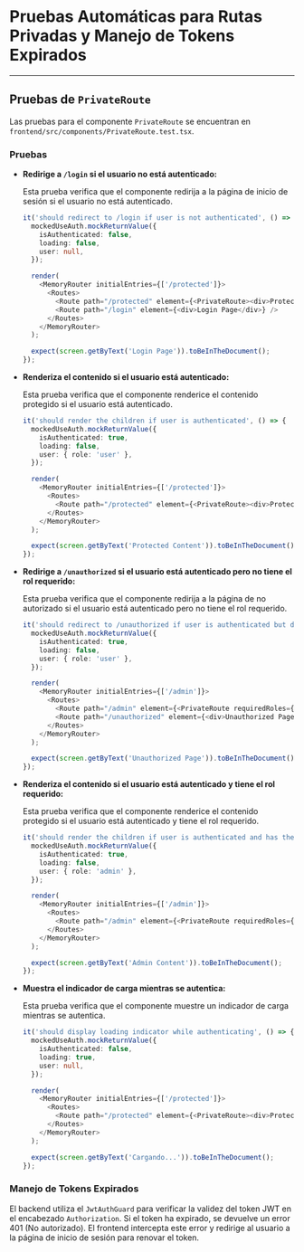 # Pruebas Automáticas para Rutas Privadas y Manejo de Tokens Expirados

---

## Pruebas de `PrivateRoute`

Las pruebas para el componente `PrivateRoute` se encuentran en `frontend/src/components/PrivateRoute.test.tsx`.

### Pruebas

- **Redirige a `/login` si el usuario no está autenticado:**

  Esta prueba verifica que el componente redirija a la página de inicio de sesión si el usuario no está autenticado.

  ```typescript
  it('should redirect to /login if user is not authenticated', () => {
    mockedUseAuth.mockReturnValue({
      isAuthenticated: false,
      loading: false,
      user: null,
    });

    render(
      <MemoryRouter initialEntries={['/protected']}>
        <Routes>
          <Route path="/protected" element={<PrivateRoute><div>Protected Content</div></PrivateRoute>} />
          <Route path="/login" element={<div>Login Page</div>} />
        </Routes>
      </MemoryRouter>
    );

    expect(screen.getByText('Login Page')).toBeInTheDocument();
  });
  ```

- **Renderiza el contenido si el usuario está autenticado:**

  Esta prueba verifica que el componente renderice el contenido protegido si el usuario está autenticado.

  ```typescript
  it('should render the children if user is authenticated', () => {
    mockedUseAuth.mockReturnValue({
      isAuthenticated: true,
      loading: false,
      user: { role: 'user' },
    });

    render(
      <MemoryRouter initialEntries={['/protected']}>
        <Routes>
          <Route path="/protected" element={<PrivateRoute><div>Protected Content</div></PrivateRoute>} />
        </Routes>
      </MemoryRouter>
    );

    expect(screen.getByText('Protected Content')).toBeInTheDocument();
  });
  ```

- **Redirige a `/unauthorized` si el usuario está autenticado pero no tiene el rol requerido:**

  Esta prueba verifica que el componente redirija a la página de no autorizado si el usuario está autenticado pero no tiene el rol requerido.

  ```typescript
  it('should redirect to /unauthorized if user is authenticated but does not have the required role', () => {
    mockedUseAuth.mockReturnValue({
      isAuthenticated: true,
      loading: false,
      user: { role: 'user' },
    });

    render(
      <MemoryRouter initialEntries={['/admin']}>
        <Routes>
          <Route path="/admin" element={<PrivateRoute requiredRoles={['admin']}><div>Admin Content</div></PrivateRoute>} />
          <Route path="/unauthorized" element={<div>Unauthorized Page</div>} />
        </Routes>
      </MemoryRouter>
    );

    expect(screen.getByText('Unauthorized Page')).toBeInTheDocument();
  });
  ```

- **Renderiza el contenido si el usuario está autenticado y tiene el rol requerido:**

  Esta prueba verifica que el componente renderice el contenido protegido si el usuario está autenticado y tiene el rol requerido.

  ```typescript
  it('should render the children if user is authenticated and has the required role', () => {
    mockedUseAuth.mockReturnValue({
      isAuthenticated: true,
      loading: false,
      user: { role: 'admin' },
    });

    render(
      <MemoryRouter initialEntries={['/admin']}>
        <Routes>
          <Route path="/admin" element={<PrivateRoute requiredRoles={['admin']}><div>Admin Content</div></PrivateRoute>} />
        </Routes>
      </MemoryRouter>
    );

    expect(screen.getByText('Admin Content')).toBeInTheDocument();
  });
  ```

- **Muestra el indicador de carga mientras se autentica:**

  Esta prueba verifica que el componente muestre un indicador de carga mientras se autentica.

  ```typescript
  it('should display loading indicator while authenticating', () => {
    mockedUseAuth.mockReturnValue({
      isAuthenticated: false,
      loading: true,
      user: null,
    });

    render(
      <MemoryRouter initialEntries={['/protected']}>
        <Routes>
          <Route path="/protected" element={<PrivateRoute><div>Protected Content</div></PrivateRoute>} />
        </Routes>
      </MemoryRouter>
    );

    expect(screen.getByText('Cargando...')).toBeInTheDocument();
  });
  ```

### Manejo de Tokens Expirados

El backend utiliza el `JwtAuthGuard` para verificar la validez del token JWT en el encabezado `Authorization`. Si el token ha expirado, se devuelve un error 401 (No autorizado). El frontend intercepta este error y redirige al usuario a la página de inicio de sesión para renovar el token.

